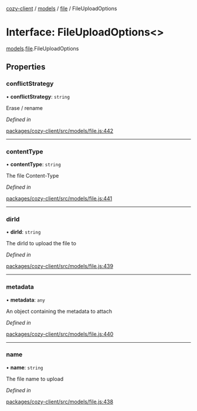 [cozy-client](../README.md) / [models](../modules/models.md) / [file](../modules/models.file.md) / FileUploadOptions

# Interface: FileUploadOptions<>

[models](../modules/models.md).[file](../modules/models.file.md).FileUploadOptions

## Properties

### conflictStrategy

• **conflictStrategy**: `string`

Erase / rename

*Defined in*

[packages/cozy-client/src/models/file.js:442](https://github.com/cozy/cozy-client/blob/master/packages/cozy-client/src/models/file.js#L442)

***

### contentType

• **contentType**: `string`

The file Content-Type

*Defined in*

[packages/cozy-client/src/models/file.js:441](https://github.com/cozy/cozy-client/blob/master/packages/cozy-client/src/models/file.js#L441)

***

### dirId

• **dirId**: `string`

The dirId to upload the file to

*Defined in*

[packages/cozy-client/src/models/file.js:439](https://github.com/cozy/cozy-client/blob/master/packages/cozy-client/src/models/file.js#L439)

***

### metadata

• **metadata**: `any`

An object containing the metadata to attach

*Defined in*

[packages/cozy-client/src/models/file.js:440](https://github.com/cozy/cozy-client/blob/master/packages/cozy-client/src/models/file.js#L440)

***

### name

• **name**: `string`

The file name to upload

*Defined in*

[packages/cozy-client/src/models/file.js:438](https://github.com/cozy/cozy-client/blob/master/packages/cozy-client/src/models/file.js#L438)
